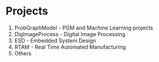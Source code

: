 # Projects
1. ProbGraphModel - PGM and Machine Learning projects
2. DigImageProcess - Digital Image Processing
3. ESD - Embedded System Design
4. RTAM - Real Time Automated Manufacturing
5. Others
